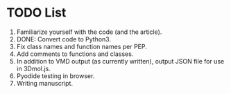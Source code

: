 TODO List
=========

1. Familiarize yourself with the code (and the article).
2. DONE: Convert code to Python3.
3. Fix class names and function names per PEP.
4. Add comments to functions and classes.
5. In addition to VMD output (as currently written), output JSON file for use
   in 3Dmol.js.
6. Pyodide testing in browser.
7. Writing manuscript.
